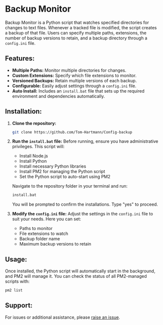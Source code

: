 # Backup Monitor

Backup Monitor is a Python script that watches specified directories for changes to text files. Whenever a tracked file is modified, the script creates a backup of that file. Users can specify multiple paths, extensions, the number of backup versions to retain, and a backup directory through a `config.ini` file.

## Features:

- **Multiple Paths:** Monitor multiple directories for changes.
- **Custom Extensions:** Specify which file extensions to monitor.
- **Versioned Backups:** Retain multiple versions of each backup.
- **Configurable:** Easily adjust settings through a `config.ini` file.
- **Auto Install:** Includes an `install.bat` file that sets up the required environment and dependencies automatically.

## Installation:

1. **Clone the repository:**

   ```bash
   git clone https://github.com/Tom-Hartmann/Config-backup
   ```

2. **Run the `install.bat` file:**
   Before running, ensure you have administrative privileges. This script will:

   - Install Node.js
   - Install Python
   - Install necessary Python libraries
   - Install PM2 for managing the Python script
   - Set the Python script to auto-start using PM2

   Navigate to the repository folder in your terminal and run:

   ```bash
   install.bat
   ```

   You will be prompted to confirm the installations. Type "yes" to proceed.

3. **Modify the `config.ini` file:**
   Adjust the settings in the `config.ini` file to suit your needs. Here you can set:
   - Paths to monitor
   - File extensions to watch
   - Backup folder name
   - Maximum backup versions to retain

## Usage:

Once installed, the Python script will automatically start in the background, and PM2 will manage it. You can check the status of all PM2-managed scripts with:

```bash
pm2 list
```

## Support:

For issues or additional assistance, please [raise an issue](https://github.com/Tom-Hartmann/Config-backup/issues).
